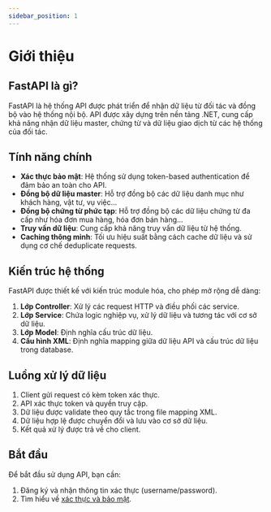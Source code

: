 ```yaml
---
sidebar_position: 1
---
```


# Giới thiệu

## FastAPI là gì?

FastAPI là hệ thống API được phát triển để nhận dữ liệu từ đối tác và đồng bộ vào hệ thống nội bộ. API được xây dựng trên nền tảng .NET, cung cấp khả năng nhận dữ liệu master, chứng từ và dữ liệu giao dịch từ các hệ thống của đối tác.

## Tính năng chính

- **Xác thực bảo mật**: Hệ thống sử dụng token-based authentication để đảm bảo an toàn cho API.
- **Đồng bộ dữ liệu master**: Hỗ trợ đồng bộ các dữ liệu danh mục như khách hàng, vật tư, vụ việc...
- **Đồng bộ chứng từ phức tạp**: Hỗ trợ đồng bộ các dữ liệu chứng từ đa cấp như hóa đơn mua hàng, hóa đơn bán hàng...
- **Truy vấn dữ liệu**: Cung cấp khả năng truy vấn dữ liệu từ hệ thống.
- **Caching thông minh**: Tối ưu hiệu suất bằng cách cache dữ liệu và sử dụng cơ chế deduplicate requests.

## Kiến trúc hệ thống

FastAPI được thiết kế với kiến trúc module hóa, cho phép mở rộng dễ dàng:

1. **Lớp Controller**: Xử lý các request HTTP và điều phối các service.
2. **Lớp Service**: Chứa logic nghiệp vụ, xử lý dữ liệu và tương tác với cơ sở dữ liệu.
3. **Lớp Model**: Định nghĩa cấu trúc dữ liệu.
4. **Cấu hình XML**: Định nghĩa mapping giữa dữ liệu API và cấu trúc dữ liệu trong database.

## Luồng xử lý dữ liệu

1. Client gửi request có kèm token xác thực.
2. API xác thực token và quyền truy cập.
3. Dữ liệu được validate theo quy tắc trong file mapping XML.
4. Dữ liệu hợp lệ được chuyển đổi và lưu vào cơ sở dữ liệu.
5. Kết quả xử lý được trả về cho client.

## Bắt đầu

Để bắt đầu sử dụng API, bạn cần:

1. Đăng ký và nhận thông tin xác thực (username/password).
2. Tìm hiểu về [xác thực và bảo mật](./authentication).